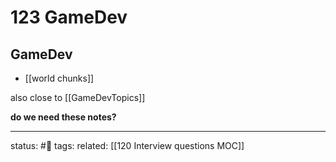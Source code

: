 # 123 GameDev
## GameDev
- [[world chunks]]

also close to [[GameDevTopics]]

**do we need these notes?**

--- 
status: #🌱 
tags: 
related: [[120 Interview questions MOC]]